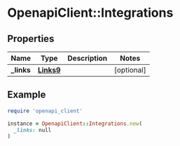 # OpenapiClient::Integrations

## Properties

| Name | Type | Description | Notes |
| ---- | ---- | ----------- | ----- |
| **_links** | [**Links9**](Links9.md) |  | [optional] |

## Example

```ruby
require 'openapi_client'

instance = OpenapiClient::Integrations.new(
  _links: null
)
```


